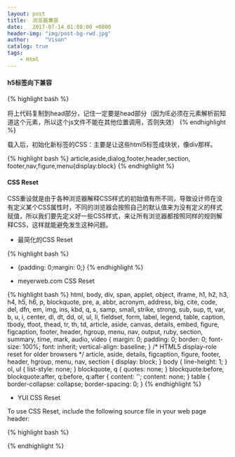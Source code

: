 ```yaml
---
layout: post
title:  浏览器兼容
date:   2017-07-14 01:08:00 +0800
header-img: "img/post-bg-rwd.jpg"
author:     "Vison"
catalog: true
tags:
    - Html
---
```


#### h5标签向下兼容

{% highlight bash %} 
<!--[if lt IE9]> 
<script src="http://cdn.static.runoob.com/libs/html5shiv/3.7/html5shiv.min.js"></script>
<![endif]-->
将上代码复制到head部分，记住一定要是head部分（因为IE必须在元素解析前知道这个元素，所以这个js文件不能在其他位置调用，否则失效）
{% endhighlight %}

载入后，初始化新标签的CSS：主要是让这些html5标签成块状，像div那样。

{% highlight bash %} 
article,aside,dialog,footer,header,section,
footer,nav,figure,menu{display:block}
{% endhighlight %}

#### CSS Reset
CSS重设就是由于各种浏览器解释CSS样式的初始值有所不同，导致设计师在没有定义某个CSS属性时，不同的浏览器会按照自己的默认值来为没有定义的样式赋值，所以我们要先定义好一些CSS样式，来让所有浏览器都按照同样的规则解释CSS，这样就能避免发生这种问题。
* 最简化的CSS Reset

{% highlight bash %} 
* {padding: 0;margin: 0;}
{% endhighlight %}

* meyerweb.com CSS Reset

{% highlight bash %} 
html, body, div, span, applet, object, iframe,
h1, h2, h3, h4, h5, h6, p, blockquote, pre,
a, abbr, acronym, address, big, cite, code,
del, dfn, em, img, ins, kbd, q, s, samp,
small, strike, strong, sub, sup, tt, var,
b, u, i, center,
dl, dt, dd, ol, ul, li,
fieldset, form, label, legend,
table, caption, tbody, tfoot, thead, tr, th, td,
article, aside, canvas, details, embed, 
figure, figcaption, footer, header, hgroup, 
menu, nav, output, ruby, section, summary,
time, mark, audio, video {
	margin: 0;
	padding: 0;
	border: 0;
	font-size: 100%;
	font: inherit;
	vertical-align: baseline;
}
/* HTML5 display-role reset for older browsers */
article, aside, details, figcaption, figure, 
footer, header, hgroup, menu, nav, section {
	display: block;
}
body {
	line-height: 1;
}
ol, ul {
	list-style: none;
}
blockquote, q {
	quotes: none;
}
blockquote:before, blockquote:after,
q:before, q:after {
	content: '';
	content: none;
}
table {
	border-collapse: collapse;
	border-spacing: 0;
}
{% endhighlight %}

* YUI CSS Reset

To use CSS Reset, include the following source file in your web page header:

{% highlight bash %} 
<link rel="stylesheet" type="text/css" href="http://yui.yahooapis.com/3.18.1/build/cssreset/cssreset-min.css">
{% endhighlight %}


